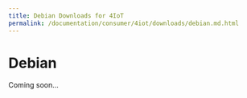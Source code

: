 ```yaml
---
title: Debian Downloads for 4IoT
permalink: /documentation/consumer/4iot/downloads/debian.md.html
---
```



# Debian

Coming soon...